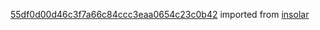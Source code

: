 [55df0d00d46c3f7a66c84ccc3eaa0654c23c0b42](https://github.com/insolar/insolar/commit/55df0d00d46c3f7a66c84ccc3eaa0654c23c0b42) imported from [insolar](https://github.com/insolar/insolar)
